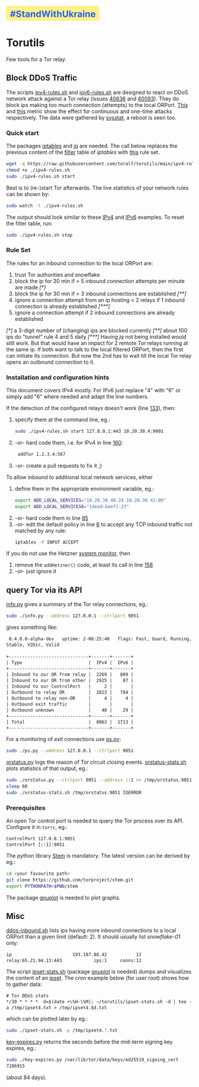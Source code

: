 [![StandWithUkraine](https://raw.githubusercontent.com/vshymanskyy/StandWithUkraine/main/badges/StandWithUkraine.svg)](https://github.com/vshymanskyy/StandWithUkraine/blob/main/docs/README.md)

# Torutils

Few tools for a Tor relay.

## Block DDoS Traffic

The scripts [ipv4-rules.sh](./ipv4-rules.sh) and [ipv6-rules.sh](./ipv6-rules.sh) are designed
to react on DDoS network attack against a Tor relay
(issues [40636](https://gitlab.torproject.org/tpo/core/tor/-/issues/40636)
and [40093](https://gitlab.torproject.org/tpo/community/support/-/issues/40093#note_2841393)).
They do block ips making too much connection (attempts) to the local ORPort.
[This](./metrics-1.svg) and [this](./metrics-2.svg) metric show the effect for continuous and one-time attacks respectively.
The data were gathered by [sysstat](http://pagesperso-orange.fr/sebastien.godard/), a reboot is seen too.

### Quick start
The packages [iptables](https://www.netfilter.org/projects/iptables/) and [jq](https://stedolan.github.io/jq/) are needed.
The call below replaces the previous content of the [filter](https://upload.wikimedia.org/wikipedia/commons/3/37/Netfilter-packet-flow.svg) table of _iptables_ with [this](#rule-set) rule set.

```bash
wget -q https://raw.githubusercontent.com/toralf/torutils/main/ipv4-rules.sh -O ipv4-rules.sh
chmod +x ./ipv4-rules.sh
sudo ./ipv4-rules.sh start
```

Best is to (re-)start Tor afterwards.
The live statistics of your network rules can be shown by:

```bash
sudo watch -t ./ipv4-rules.sh
```

The output should look similar to these [IPv4](./iptables-L.txt) and [IPv6](./ip6tables-L.txt) examples.
To reset the filter table, run:

```bash
sudo ./ipv4-rules.sh stop
```

### Rule Set
The rules for an inbound connection to the local ORPort are:

1. trust Tor authorities and snowflake
2. block the ip for 30 min if > 5 inbound connection attempts per minute are made _[*]_
3. block the ip for 30 min if > 3 inbound connections are established _[**]_
4. ignore a connection attempt from an ip hosting < 2 relays if 1 inbound connection is already established _[***]_
5. ignore a connection attempt if 2 inbound connections are already established

_[*]_ a 3-digit number of (changing) ips are blocked currently
_[**]_ about 100 ips do "tunnel" rule 4 and 5 daily
_[***]_ Having _jq_ not being installed would still work.
But that would have an impact for 2 remote Tor relays running at the same ip.
If both want to talk to the local filtered ORPort, then the first can initiate its connection.
But now the 2nd has to wait till the local Tor relay opens an outbound connection to it.

### Installation and configuration hints

This document covers IPv4 mostly.
For IPv6 just replace "4" with "6" or simply add "6" where needed and adapt the line numbers.

If the detection of the configured relays doesn't work (line [133](ipv4-rules.sh#L133)), then:
1. specify them at the command line, eg.:
    ```bash
    sudo ./ipv4-rules.sh start 127.0.0.1:443 10.20.30.4:9001
    ```
1. -or- hard code them, i.e. for IPv4 in line [160](ipv4-rules.sh#L160):
    ```bash
     addTor 1.2.3.4:567
    ```
1. -or- create a pull requests to fix it ;)

To allow inbound to additional local network services, either
1. define them in the appropriate environment variable, eg.:
    ```bash
    export ADD_LOCAL_SERVICES="10.20.30.40:25 10.20.30.41:80"
    export ADD_LOCAL_SERVICES6="[dead:beef]:23"
    ```
1. -or- hard code them in line [85](ipv4-rules.sh#L85)
1. -or- edit the default policy in line [6](ipv4-rules.sh#L6) to accept any TCP inbound traffic not matched by any rule:
    ```bash
    iptables -P INPUT ACCEPT
    ```

If you do not use the Hetzner [system monitor](https://docs.hetzner.com/robot/dedicated-server/security/system-monitor/), then
1. remove the `addHetzner()` code, at least its call in line [158](ipv4-rules.sh#L158)
1. -or- just ignore it

## query Tor via its API

[info.py](./info.py) gives a summary of the Tor relay connections, eg.:

```bash
sudo ./info.py --address 127.0.0.1 --ctrlport 9051
```

gives something like:

```console
 0.4.8.0-alpha-dev   uptime: 2-08:25:40   flags: Fast, Guard, Running, Stable, V2Dir, Valid

+------------------------------+-------+-------+
| Type                         |  IPv4 |  IPv6 |
+------------------------------+-------+-------+
| Inbound to our OR from relay |  2269 |   809 |
| Inbound to our OR from other |  2925 |    87 |
| Inbound to our ControlPort   |     2 |       |
| Outbound to relay OR         |  2823 |   784 |
| Outbound to relay non-OR     |     4 |     4 |
| Outbound exit traffic        |       |       |
| Outbound unknown             |    40 |    29 |
+------------------------------+-------+-------+
| Total                        |  8063 |  1713 |
+------------------------------+-------+-------+
```

For a monitoring of _exit_ connections use [ps.py](./ps.py):

```bash
sudo ./ps.py --address 127.0.0.1 --ctrlport 9051
```

[orstatus.py](./orstatus.py) logs the reason of Tor circuit closing events.
[orstatus-stats.sh](./orstatus-stats.sh) plots statistics of that output, eg.:

```bash
sudo ./orstatus.py --ctrlport 9051 --address ::1 >> /tmp/orstatus.9051 &
sleep 60
sudo ./orstatus-stats.sh /tmp/orstatus.9051 IOERROR
```

### Prerequisites
An open Tor control port is needed to query the Tor process over its API.
Configure it in `torrc`, eg.:

```console
ControlPort 127.0.0.1:9051
ControlPort [::1]:9051
```

The python library [Stem](https://stem.torproject.org/index.html) is mandatory.
The latest version can be derived by eg.:

```bash
cd <your favourite path>
git clone https://github.com/torproject/stem.git
export PYTHONPATH=$PWD/stem
```

The package [gnuplot](http://www.gnuplot.info/) is needed to plot graphs.

## Misc

[ddos-inbound.sh](./ddos-inbound.sh) lists ips having more inbound connections to a local ORPort than a given limit (default: 2).
It should usually list _snowflake-01_ only:

```console
ip                       193.187.88.42           12
relay:65.21.94.13:443            ips:1     conns:12   
```

The script [ipset-stats.sh](./ipset-stats.sh) (package [gnuplot](http://www.gnuplot.info/) is needed)
dumps and visualizes the content of an [ipset](https://ipset.netfilter.org).
The cron example below (for user _root_) shows how to gather data:

```cron
# Tor DDoS stats
*/30 * * * *  d=$(date +\%H-\%M); ~/torutils/ipset-stats.sh -d | tee -a /tmp/ipset4.txt > /tmp/ipset4.$d.txt
```

which can be plotted later by eg.:

```bash
sudo ./ipset-stats.sh -p /tmp/ipset4.?.txt
```

[key-expires.py](./key-expires.py) returns the seconds before the mid-term signing key expires, eg.:

```bash
sudo ./key-expires.py /var/lib/tor/data/keys/ed25519_signing_cert
7286915
```

(about 84 days).

